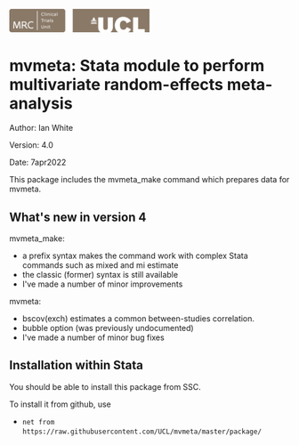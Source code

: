 <a href ="https://www.mrcctu.ucl.ac.uk/"><img src="MRCCTU_at_UCL_Logo.png" width="50%" /></a>

# mvmeta: Stata module to perform multivariate random-effects meta-analysis

Author: Ian White

Version: 4.0 

Date: 7apr2022

This package includes the mvmeta_make command which prepares data for mvmeta.

## What's new in version 4
mvmeta_make: 
- a prefix syntax makes the command work with complex Stata commands such as mixed and mi estimate 
- the classic (former) syntax is still available
- I've made a number of minor improvements

mvmeta: 
- bscov(exch) estimates a common between-studies correlation.
- bubble option (was previously undocumented)
- I've made a number of minor bug fixes

## Installation within Stata
You should be able to install this package from SSC.

To install it from github, use
- `net from https://raw.githubusercontent.com/UCL/mvmeta/master/package/`
